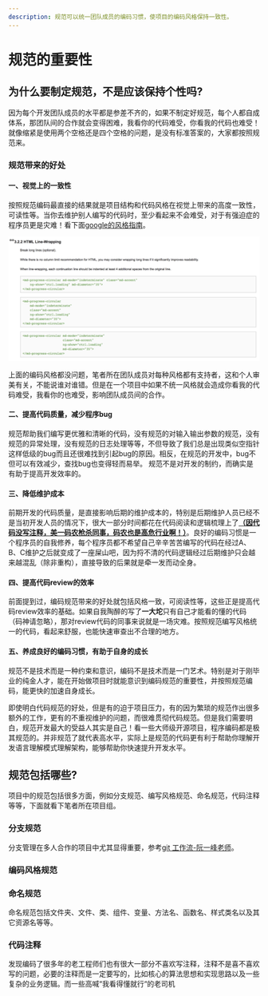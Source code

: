 ```yaml
---
description: 规范可以统一团队成员的编码习惯，使项目的编码风格保持一致性。
---
```


# 规范的重要性

## 为什么要制定规范，不是应该保持个性吗?

因为每个开发团队成员的水平都是参差不齐的，如果不制定好规范，每个人都自成体系，那团队间的合作就会变得困难，我看你的代码难受，你看我的代码也难受！就像缩紧是使用两个空格还是四个空格的问题，是没有标准答案的，大家都按照规范来。

### 规范带来的好处

#### 一、视觉上的一致性

按照规范编码最直接的结果就是项目结构和代码风格在视觉上带来的高度一致性，可读性等。当你去维护别人编写的代码时，至少看起来不会难受，对于有强迫症的程序员更是灾难！看下面[google的风格指南](https://google.github.io/styleguide/htmlcssguide.html#HTML_Line-Wrapping)。

![styleguide](.gitbook/assets/image%20%288%29.png)

上面的编码风格都没问题，笔者所在团队成员对每种风格都有支持者，这和个人审美有关，不能说谁对谁错。但是在一个项目中如果不统一风格就会造成你看我的代码难受，我看你的也难受，影响团队成员间的合作。

#### 二、提高代码质量，减少程序bug

规范帮助我们编写更优雅和清晰的代码，没有规范的对输入输出参数的规范，没有规范的异常处理，没有规范的日志处理等等，不但导致了我们总是出现类似空指针这样低级的bug而且还很难找到引起bug的原因。相反，在规范的开发中，bug不但可以有效减少，查找bug也变得轻而易举。 规范不是对开发的制约，而确实是有助于提高开发效率的。

#### 三、降低维护成本

前期开发的代码质量，是直接影响后期的维护成本的，特别是后期维护人员已经不是当初开发人员的情况下，很大一部分时间都花在代码阅读和逻辑梳理上了[**（因代码没写注释，美一码农枪杀同事，码农也是高危行业啊！）**](https://zhuanlan.zhihu.com/p/45319957)。良好的编码习惯是一个程序员的自我修养，每个程序员都不希望自己辛辛苦苦编写的代码在经过A、B、C维护之后就变成了一座屎山吧，因为捋不清的代码逻辑经过后期维护只会越来越混乱（除非重构），直接导致的后果就是牵一发而动全身。

#### 四、提高代码review的效率

前面提到过，编码规范带来的好处就包括风格一致，可阅读性等，这些正是提高代码review效率的基础。如果自我陶醉的写了**一大坨**只有自己才能看的懂的代码（码神请忽略），那对review代码的同事来说就是一场灾难。按照规范编写风格统一的代码，看起来舒服，也能快速审查出不合理的地方。

#### 五、养成良好的编码习惯，有助于自身的成长

规范不是技术而是一种约束和意识，编码不是技术而是一门艺术。特别是对于刚毕业的纯金人才，能在开始做项目时就能意识到编码规范的重要性，并按照规范编码，能更快的加速自身成长。

即使明白代码规范的好处，但是有的迫于项目压力，有的因为繁琐的规范作出很多额外的工作，更有的不重视维护的问题，而很难贯彻代码规范。但是我们需要明白，规范开发最大的受益人其实是自己！看一些大师级开源项目，程序编码都是极其规范的。并非规范了就代表高水平，实际上是规范的代码更有利于帮助你理解开发语言理解模式理解架构，能够帮助你快速提升开发水平。

## 规范包括哪些?

项目中的规范包括很多方面，例如分支规范、编写风格规范、命名规范，代码注释等等，下面就看下笔者所在项目组。

### 分支规范

分支管理在多人合作的项目中尤其显得重要，参考[git 工作流-阮一峰老师](http://www.ruanyifeng.com/blog/2015/12/git-workflow.html)。

### 编码风格规范

### 命名规范

命名规范包括文件夹、文件、类、组件、变量、方法名、函数名、样式类名以及其它资源名等等。

### 代码注释

发现编码了很多年的老工程师们也有很大一部分不喜欢写注释，注释不是喜不喜欢写的问题，必要的注释而是一定要写的，比如核心的算法思想和实现思路以及一些复杂的业务逻辑。而一些高喊“我看得懂就行“的老司机



